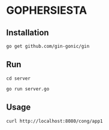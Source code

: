 # GOPHERSIESTA

## Installation

```
go get github.com/gin-gonic/gin
```

## Run

```
cd server

go run server.go
```

## Usage

```
curl http://localhost:8080/cong/app1
```
